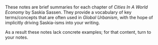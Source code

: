 These notes are brief summaries for each chapter of _Cities In A World Economy_ by Saskia Sassen. They provide a vocabulary of key terms/concepts that are often used in _Global Urbanism_, with the hope of implicitly driving Saskia-isms into your writing.

As a result these notes lack concrete examples; for that content, turn to your notes.
